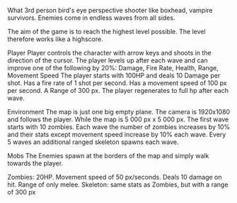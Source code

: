 What 
3rd person bird's eye perspective shooter like boxhead, vampire survivors. 
Enemies come in endless waves from all sides.

The aim of the game is to reach the highest level possible. The level therefore works like a highscore.

Player
Player controls the character with arrow keys and shoots in the direction of the cursor. 
The player levels up after each wave and can improve one of the following by 20%: 
Damage, Fire Rate, Health, Range, Movement Speed
The player starts with 100HP and deals 10 Damage per shot. Has a fire rate of 1 shot per second. Has a movement speed of 100 px per second. A Range of 300 px.
The player regenerates to full hp after each wave. 

Environment
The map is just one big empty plane. 
The camera is 1920x1080 and follows the player. While the map is 5 000 px x 5 000 px. 
The first wave starts with 10 zombies.
Each wave the number of zombies increases by 10% and their stats except movement speed increase by 10% each wave. 
Every 5 waves an additional ranged skeleton spawns each wave.


Mobs
The Enemies spawn at the borders of the map and simply walk towards the player. 

Zombies: 20HP. Movement speed of 50 px/seconds. Deals 10 damage on hit. Range of only melee.
Skeleton: same stats as Zombies, but with a range of 300 px 
